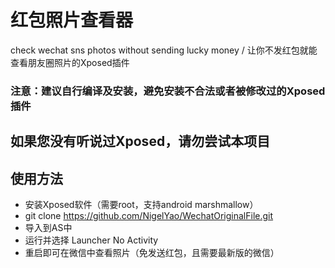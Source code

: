 # 红包照片查看器
check wechat sns photos without sending lucky money / 让你不发红包就能查看朋友圈照片的Xposed插件

###  注意：建议自行编译及安装，避免安装不合法或者被修改过的Xposed插件

## **如果您没有听说过Xposed，请勿尝试本项目**

## 使用方法
* 安装Xposed软件（需要root，支持android marshmallow）
* git clone https://github.com/NigelYao/WechatOriginalFile.git
* 导入到AS中
* 运行并选择 Launcher No Activity
* 重启即可在微信中查看照片（免发送红包，且需要最新版的微信）

